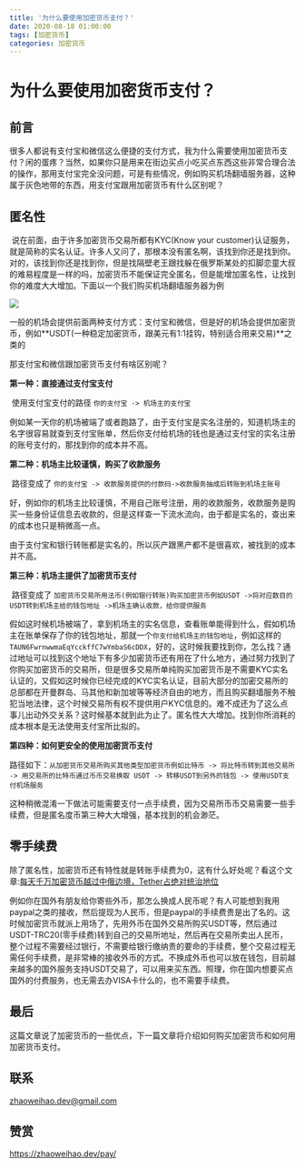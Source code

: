 ```yaml
---
title: '为什么要使用加密货币支付？'
date: 2020-08-18 01:00:00
tags: [加密货币]
categories: 加密货币
---
```


# 为什么要使用加密货币支付？



## 前言

​	很多人都说有支付宝和微信这么便捷的支付方式，我为什么需要使用加密货币支付？闲的蛋疼？当然，如果你只是用来在街边买点小吃买点东西这些非常合理合法的操作，那用支付宝完全没问题，可是有些情况，例如购买机场翻墙服务器，这种属于灰色地带的东西，用支付宝跟用加密货币有什么区别呢？

## 匿名性

​	说在前面，由于许多加密货币交易所都有KYC(Know your customer)认证服务，就是简称的实名认证。许多人又问了，那根本没有匿名啊，该找到你还是找到你。对的，该找到你还是找到你，但是找隔壁老王跟找躲在俄罗斯某处的扣脚恋童大叔的难易程度是一样的吗，加密货币不能保证完全匿名，但是能增加匿名性，让找到你的难度大大增加。下面以一个我们购买机场翻墙服务器为例

![](/images/Cryptocurrency/payment.png)

一般的机场会提供前面两种支付方式：支付宝和微信，但是好的机场会提供加密货币，例如**USDT(一种稳定加密货币，跟美元有1:1挂钩，特别适合用来交易)**之类的

那支付宝和微信跟加密货币支付有啥区别呢？

**第一种：直接通过支付宝支付**

​	使用支付宝支付的路径 `你的支付宝 -> 机场主的支付宝`

​	例如某一天你的机场被端了或者跑路了，由于支付宝是实名注册的，知道机场主的名字很容易就查到支付宝账单，然后你支付给机场的钱也是通过支付宝的实名注册的账号支付的，那找到你的成本并不高。

**第二种：机场主比较谨慎，购买了收款服务**

​	路径变成了 `你的支付宝 -> 收款服务提供的付款码->收款服务抽成后转账到机场主账号`

​	好，例如你的机场主比较谨慎，不用自己账号注册，用的收款服务，收款服务是购买一些身份证信息去收款的，但是这样查一下流水流向，由于都是实名的，查出来的成本也只是稍微高一点。

​	由于支付宝和银行转账都是实名的，所以灰产跟黑产都不是很喜欢，被找到的成本并不高。

**第三种：机场主提供了加密货币支付**

​	路径变成了 `加密货币交易所用法币(例如银行转账)购买加密货币例如USDT ->将对应数目的USDT转到机场主给的钱包地址 ->机场主确认收款，给你提供服务`

​	假如这时候机场被端了，拿到机场主的实名信息，查看账单能得到什么，假如机场主在账单保存了你的钱包地址，那就一个`你支付给机场主的钱包地址`，例如这样的`TAUN6FwrnwwmaEqYcckffC7wYmbaS6cDDX`，好的，这时候我要找到你，怎么找？通过地址可以找到这个地址下有多少加密货币还有用在了什么地方，通过努力找到了你购买加密货币的交易所，但是很多交易所单纯购买加密货币是不需要KYC实名认证的，又假如这时候你已经完成的KYC实名认证，目前大部分的加密交易所的总部都在开曼群岛、马其他和新加坡等等经济自由的地方，而且购买翻墙服务不触犯当地法律，这个时候交易所有权不提供用户KYC信息的。难不成还为了这么点事儿出动外交关系？这时候基本就到此为止了。匿名性大大增加。找到你所消耗的成本根本是无法使用支付宝所比拟的。

**第四种：如何更安全的使用加密货币支付**

​	路径如下：`从加密货币交易所购买其他类型加密货币例如比特币 -> 将比特币转到其他交易所 -> 用交易所的比特币通过币币交易换取 USDT -> 转移USDT到另外的钱包 -> 使用USDT支付机场服务`

​	这种稍微混淆一下做法可能需要支付一点手续费，因为交易所币币交易需要一些手续费，但是匿名度币第三种大大增强，基本找到的机会渺茫。

## 零手续费

​	除了匿名性，加密货币还有特性就是转账手续费为0，这有什么好处呢？看这个文章:[每天千万加密货币越过中俄边境，Tether占绝对统治地位](https://www.tuoluocaijing.cn/article/detail-54644.html)

例如你在国外有朋友给你寄些外币，那怎么换成人民币呢？有人可能想到我用paypal之类的接收，然后提现为人民币，但是paypal的手续费贵是出了名的。这时候加密货币就派上用场了，先用外币在国外交易所购买USDT等，然后通过USDT-TRC20(零手续费)转到自己的交易所地址，然后再在交易所卖出人民币，整个过程不需要经过银行，不需要给银行缴纳贵的要命的手续费，整个交易过程无需任何手续费，是非常棒的接收外币的方式。不换成外币也可以放在钱包，目前越来越多的国外服务支持USDT交易了，可以用来买东西。照理，你在国内想要买点国外的付费服务，也无需去办VISA卡什么的，也不需要手续费。

## 最后

​	这篇文章说了加密货币的一些优点，下一篇文章将介绍如何购买加密货币和如何用加密货币支付。

## 联系

zhaoweihao.dev@gmail.com

## 赞赏

https://zhaoweihao.dev/pay/

